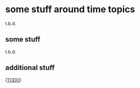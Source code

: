 some stuff around time topics
=============================

t.b.d.


some stuff
----------

t.b.d.


additional stuff
----------------

([TODO](TODO.md))

